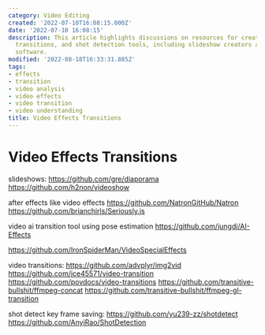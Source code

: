 ```yaml
---
category: Video Editing
created: '2022-07-10T16:08:15.000Z'
date: '2022-07-10 16:08:15'
description: This article highlights discussions on resources for creating video effects,
  transitions, and shot detection tools, including slideshow creators and AI-powered
  software.
modified: '2022-08-18T16:33:31.885Z'
tags:
- effects
- transition
- video analysis
- video effects
- video transition
- video understanding
title: Video Effects Transitions
---
```


# Video Effects Transitions

slideshows:
https://github.com/gre/diaporama
https://github.com/h2non/videoshow

after effects like video effects
https://github.com/NatronGitHub/Natron
https://github.com/brianchirls/Seriously.js

video ai transition tool using pose estimation
https://github.com/jungdj/AI-Effects

https://github.com/IronSpiderMan/VideoSpecialEffects

video transitions:
https://github.com/advplyr/img2vid
https://github.com/ice45571/video-transition
https://github.com/povdocs/video-transitions
https://github.com/transitive-bullshit/ffmpeg-concat
https://github.com/transitive-bullshit/ffmpeg-gl-transition

shot detect key frame saving:
https://github.com/yu239-zz/shotdetect
https://github.com/AnyiRao/ShotDetection
